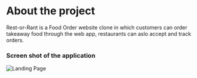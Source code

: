 # About the project

Rest-or-Rant is a Food Order website clone in which customers can order takeaway food through the web app, restaurants can aslo accept and track orders.


### Screen shot of the application

![Landing Page](rest-or-rant.png)
